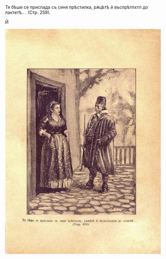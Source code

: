 ﻿

Тя бѣше се приспада съ синя прѣстилка, рѫцѣтѣ й въспрѣтпхтп до лактетѣ.. . (Стр. 259).

Й

![original](images/292.jpg)

